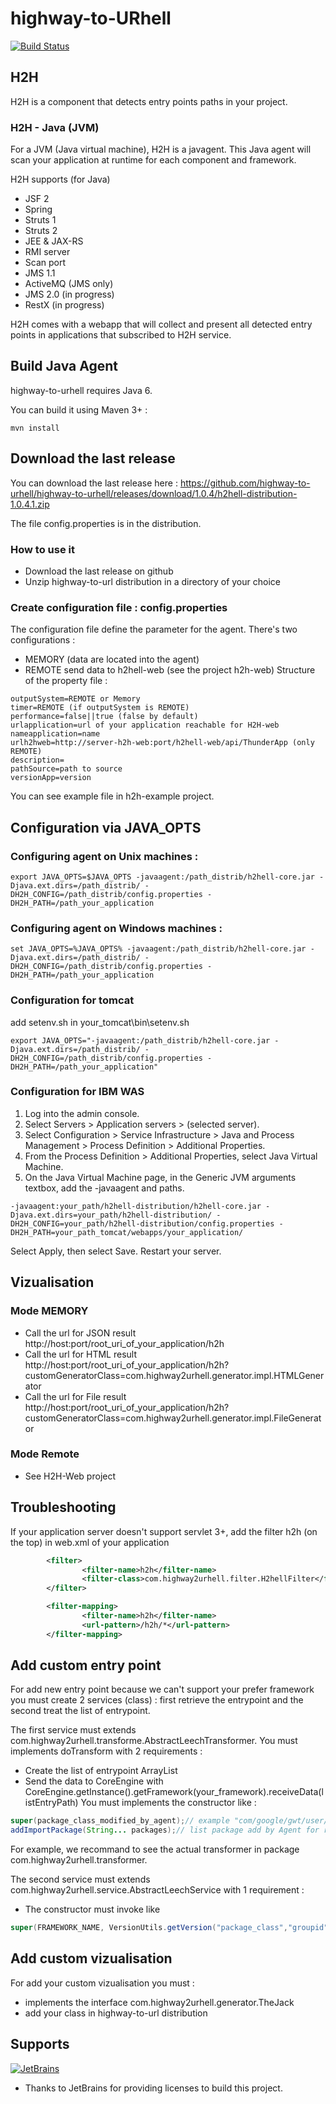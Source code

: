 # highway-to-URhell

[![Build Status](https://travis-ci.org/highway-to-urhell/highway-to-urhell.svg)](https://travis-ci.org/highway-to-urhell/highway-to-urhell)

## H2H

H2H is a component that detects entry points paths in your project.

### H2H - Java (JVM)

For a JVM (Java virtual machine), H2H is a javagent. This Java agent will scan your application at runtime for each component and framework.

H2H supports (for Java)
* JSF 2
* Spring
* Struts 1
* Struts 2
* JEE & JAX-RS
* RMI server
* Scan port
* JMS 1.1
* ActiveMQ (JMS only)
* JMS 2.0 (in progress)
* RestX (in progress)


H2H comes with a webapp that will collect and present all detected entry points in applications that subscribed to H2H service.

## Build Java Agent

highway-to-urhell requires Java 6.

You can build it using Maven 3+ :

`mvn install`

## Download the last release

You can download the last release here :
https://github.com/highway-to-urhell/highway-to-urhell/releases/download/1.0.4/h2hell-distribution-1.0.4.1.zip

The file config.properties is in the distribution.

### How to use it
 * Download the last release on github
 * Unzip highway-to-url distribution in a directory of your choice

### Create configuration file : config.properties
The configuration file define the parameter for the agent.
There's two configurations  :
* MEMORY (data are located into the agent)
* REMOTE send data to h2hell-web (see the project h2h-web)
Structure of the property file :
```
outputSystem=REMOTE or Memory
timer=REMOTE (if outputSystem is REMOTE)
performance=false||true (false by default)
urlapplication=url of your application reachable for H2H-web
nameapplication=name
urlh2hweb=http://server-h2h-web:port/h2hell-web/api/ThunderApp (only REMOTE)
description=
pathSource=path to source
versionApp=version
```
You can see example file in h2h-example project.

## Configuration via JAVA_OPTS

### Configuring agent on  Unix machines :
```
export JAVA_OPTS=$JAVA_OPTS -javaagent:/path_distrib/h2hell-core.jar -Djava.ext.dirs=/path_distrib/ -DH2H_CONFIG=/path_distrib/config.properties -DH2H_PATH=/path_your_application
```

### Configuring agent on Windows machines :  
```
set JAVA_OPTS=%JAVA_OPTS% -javaagent:/path_distrib/h2hell-core.jar -Djava.ext.dirs=/path_distrib/ -DH2H_CONFIG=/path_distrib/config.properties -DH2H_PATH=/path_your_application
```

### Configuration for tomcat
add setenv.sh in your_tomcat\bin\setenv.sh
```
export JAVA_OPTS="-javaagent:/path_distrib/h2hell-core.jar -Djava.ext.dirs=/path_distrib/ -DH2H_CONFIG=/path_distrib/config.properties -DH2H_PATH=/path_your_application"
```

### Configuration for IBM WAS 
1. Log into the admin console.
2. Select Servers > Application servers > (selected server).
3. Select Configuration > Service Infrastructure > Java and Process Management > Process Definition > Additional Properties.
4. From the Process Definition > Additional Properties, select Java Virtual Machine.
5. On the Java Virtual Machine page, in the Generic JVM arguments textbox, add the -javaagent and paths.
```
-javaagent:your_path/h2hell-distribution/h2hell-core.jar -Djava.ext.dirs=your_path/h2hell-distribution/ -DH2H_CONFIG=your_path/h2hell-distribution/config.properties -DH2H_PATH=your_path_tomcat/webapps/your_application/
```
Select Apply, then select Save. Restart your server.

## Vizualisation
### Mode MEMORY
* Call the url for JSON result http://host:port/root_uri_of_your_application/h2h
* Call the url for HTML result http://host:port/root_uri_of_your_application/h2h?customGeneratorClass=com.highway2urhell.generator.impl.HTMLGenerator 
* Call the url for File result http://host:port/root_uri_of_your_application/h2h?customGeneratorClass=com.highway2urhell.generator.impl.FileGenerator 

### Mode Remote
* See H2H-Web project


## Troubleshooting
If your application server doesn't support servlet 3+, add the filter h2h (on the top) in web.xml of your application
```xml
        <filter>
                <filter-name>h2h</filter-name>
                <filter-class>com.highway2urhell.filter.H2hellFilter</filter-class>
        </filter>

        <filter-mapping>
                <filter-name>h2h</filter-name>
                <url-pattern>/h2h/*</url-pattern>
        </filter-mapping>

```

## Add custom entry point

For add new entry point because we can't support your prefer framework you must create 2 services (class) : first retrieve the entrypoint and the second treat the list of entrypoint.

The first service must extends com.highway2urhell.transforme.AbstractLeechTransformer. 
You must implements doTransform with 2 requirements :
* Create the list of entrypoint ArrayList<EntryPathData>
* Send the data to CoreEngine with CoreEngine.getInstance().getFramework(your_framework).receiveData(listEntryPath) 
You must implements the constructor like :
```java
super(package_class_modified_by_agent);// example "com/google/gwt/user/server/rpc/RemoteServiceServlet" 
addImportPackage(String... packages);// list package add by Agent for running the agent with your modification. example "java.lang.reflect", "java.util","org.reflections", "org.reflections.util", "java.util.Map"
```
For example, we recommand to see the actual transformer in package com.highway2urhell.transformer.

The second service must extends com.highway2urhell.service.AbstractLeechService with 1 requirement :
* The constructor must invoke like 
```java
super(FRAMEWORK_NAME, VersionUtils.getVersion("package_class","groupid", "artifactId"));
```

## Add custom vizualisation

For add your custom vizualisation you must : 
* implements the interface com.highway2urhell.generator.TheJack
* add your class in highway-to-url distribution

## Supports
[![JetBrains](https://www.jetbrains.com/company/docs/logo_jetbrains.png?raw=true)](https://www.jetbrains.com/webstorm/)
- Thanks to JetBrains for providing licenses to build this project.
